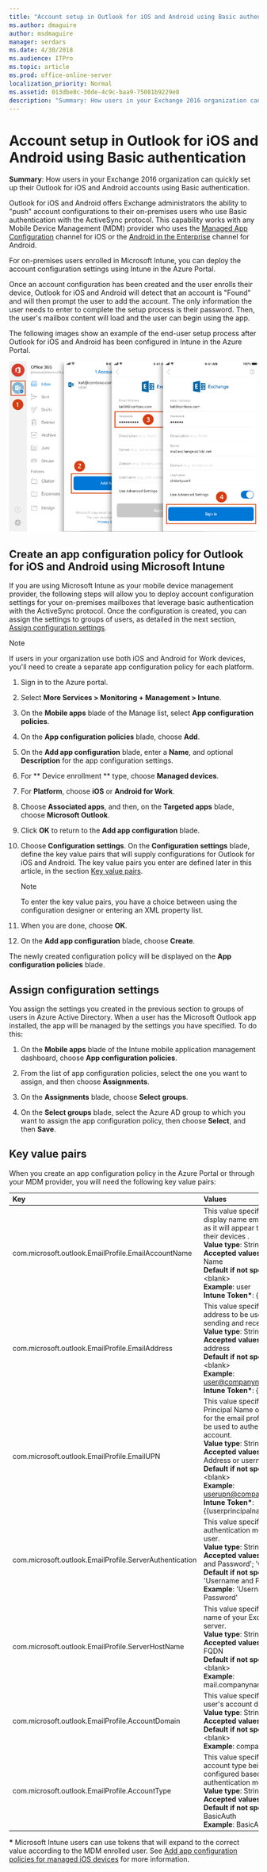 ```yaml
---
title: "Account setup in Outlook for iOS and Android using Basic authentication"
ms.author: dmaguire
author: msdmaguire
manager: serdars
ms.date: 4/30/2018
ms.audience: ITPro
ms.topic: article
ms.prod: office-online-server
localization_priority: Normal
ms.assetid: 013dbe8c-30de-4c9c-baa9-75081b9229e8
description: "Summary: How users in your Exchange 2016 organization can quickly set up their Outlook for iOS and Android accounts using Basic authentication."
---
```


# Account setup in Outlook for iOS and Android using Basic authentication

 **Summary**: How users in your Exchange 2016 organization can quickly set up their Outlook for iOS and Android accounts using Basic authentication.
  
Outlook for iOS and Android offers Exchange administrators the ability to "push" account configurations to their on-premises users who use Basic authentication with the ActiveSync protocol. This capability works with any Mobile Device Management (MDM) provider who uses the [Managed App Configuration](https://developer.apple.com/library/content/samplecode/sc2279/Introduction/Intro.mdl) channel for iOS or the [Android in the Enterprise](https://developer.android.com/samples/AppRestrictions/index.mdl) channel for Android. 
  
For on-premises users enrolled in Microsoft Intune, you can deploy the account configuration settings using Intune in the Azure Portal.
  
Once an account configuration has been created and the user enrolls their device, Outlook for iOS and Android will detect that an account is "Found" and will then prompt the user to add the account. The only information the user needs to enter to complete the setup process is their password. Then, the user's mailbox content will load and the user can begin using the app.
  
The following images show an example of the end-user setup process after Outlook for iOS and Android has been configured in Intune in the Azure Portal.
  
![Account setup for Outlook for iOS and Android on-premises](../../media/77f0906c-0d62-48a4-9a93-534e29dae7e0.png)
  
## Create an app configuration policy for Outlook for iOS and Android using Microsoft Intune

If you are using Microsoft Intune as your mobile device management provider, the following steps will allow you to deploy account configuration settings for your on-premises mailboxes that leverage basic authentication with the ActiveSync protocol. Once the configuration is created, you can assign the settings to groups of users, as detailed in the next section, [Assign configuration settings](account-setup.md#assignconfig).
  
> [!NOTE]
> If users in your organization use both iOS and Android for Work devices, you'll need to create a separate app configuration policy for each platform. 
  
1. Sign in to the Azure portal.
    
2. Select **More Services \> Monitoring + Management \> Intune**.
    
3. On the **Mobile apps** blade of the Manage list, select **App configuration policies**.
    
4. On the **App configuration policies** blade, choose **Add**.
    
5. On the **Add app configuration** blade, enter a **Name**, and optional **Description** for the app configuration settings. 
    
6. For ** Device enrollment ** type, choose **Managed devices**.
    
7. For **Platform**, choose **iOS** or **Android for Work**.
    
8. Choose **Associated apps**, and then, on the **Targeted apps** blade, choose **Microsoft Outlook**.
    
9. Click **OK** to return to the **Add app configuration** blade. 
    
10. Choose **Configuration settings**. On the **Configuration settings** blade, define the key value pairs that will supply configurations for Outlook for iOS and Android. The key value pairs you enter are defined later in this article, in the section [Key value pairs](account-setup.md#kvp).
    
    > [!NOTE]
    > To enter the key value pairs, you have a choice between using the configuration designer or entering an XML property list. 
  
11. When you are done, choose **OK**.
    
12. On the **Add app configuration** blade, choose **Create**.
    
The newly created configuration policy will be displayed on the **App configuration policies** blade. 
  
## Assign configuration settings
<a name="assignconfig"> </a>

You assign the settings you created in the previous section to groups of users in Azure Active Directory. When a user has the Microsoft Outlook app installed, the app will be managed by the settings you have specified. To do this:
  
1. On the **Mobile apps** blade of the Intune mobile application management dashboard, choose **App configuration policies**.
    
2. From the list of app configuration policies, select the one you want to assign, and then choose **Assignments**.
    
3. On the **Assignments** blade, choose **Select groups**.
    
4. On the **Select groups** blade, select the Azure AD group to which you want to assign the app configuration policy, then choose **Select**, and then **Save**.
    
## Key value pairs
<a name="kvp"> </a>

When you create an app configuration policy in the Azure Portal or through your MDM provider, you will need the following key value pairs:
  
|**Key**|**Values**|
|:-----|:-----|
|com.microsoft.outlook.EmailProfile.EmailAccountName  <br/> |This value specifies the display name email account as it will appear to users on their devices .  <br/> **Value type**: String  <br/> **Accepted values**: Display Name  <br/> **Default if not specified**: \<blank\>  <br/> **Example**: user  <br/> **Intune Token\***: {{username}}  <br/> |
|com.microsoft.outlook.EmailProfile.EmailAddress  <br/> |This value specifies the email address to be used for sending and receiving mail.  <br/> **Value type**: String  <br/> **Accepted values**: Email address  <br/> **Default if not specified**: \<blank\>  <br/> **Example**: user@companyname.com  <br/> **Intune Token\***: {{mail}}  <br/> |
|com.microsoft.outlook.EmailProfile.EmailUPN  <br/> |This value specifies the User Principal Name or username for the email profile that will be used to authenticate the account.  <br/> **Value type**: String  <br/> **Accepted values**: UPN Address or username  <br/> **Default if not specified**: \<blank\>  <br/> **Example**: userupn@companyname.com  <br/> **Intune Token\***: {{userprincipalname}}  <br/> |
|com.microsoft.outlook.EmailProfile.ServerAuthentication  <br/> |This value specifies the authentication method for the user.  <br/> **Value type**: String  <br/> **Accepted values**: 'Username and Password'; 'Certificates'  <br/> **Default if not specified**: 'Username and Password'  <br/> **Example**: 'Username and Password'  <br/> |
|com.microsoft.outlook.EmailProfile.ServerHostName  <br/> |This value specifies the host name of your Exchange server.  <br/> **Value type**: String  <br/> **Accepted values**: ActiveSync FQDN  <br/> **Default if not specified**: \<blank\>  <br/> **Example**: mail.companyname.com  <br/> |
|com.microsoft.outlook.EmailProfile.AccountDomain  <br/> |This value specifies the user's account domain.  <br/> **Value type**: String  <br/> **Accepted values**: Domain  <br/> **Default if not specified**: \<blank\>  <br/> **Example**: companyname  <br/> |
|com.microsoft.outlook.EmailProfile.AccountType  <br/> |This value specifies the account type being configured based on the authentication model.  <br/> **Value type**: String  <br/> **Accepted values**: BasicAuth  <br/> **Default if not specified**: BasicAuth  <br/> **Example**: BasicAuth  <br/> |
   
 **\*** Microsoft Intune users can use tokens that will expand to the correct value according to the MDM enrolled user. See [Add app configuration policies for managed iOS devices](https://docs.microsoft.com/en-us/intune/app-configuration-policies-use-ios) for more information. 
  

